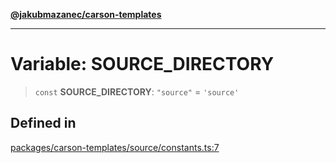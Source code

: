 [**@jakubmazanec/carson-templates**](../README.md)

---

# Variable: SOURCE_DIRECTORY

> `const` **SOURCE_DIRECTORY**: `"source"` = `'source'`

## Defined in

[packages/carson-templates/source/constants.ts:7](https://github.com/jakubmazanec/tools/blob/92d3fc1374d1ad6d45198d05d061e0f856a89434/packages/carson-templates/source/constants.ts#L7)
